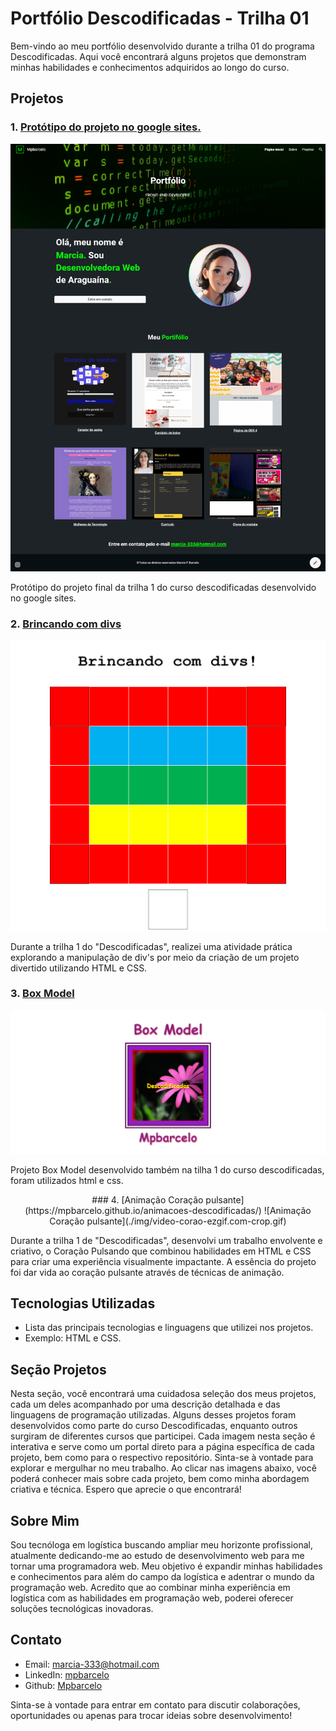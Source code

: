  # Portfólio Descodificadas - Trilha 01

Bem-vindo ao meu portfólio desenvolvido durante a trilha 01 do programa Descodificadas. Aqui você encontrará alguns projetos que demonstram minhas habilidades e conhecimentos adquiridos ao longo do curso.

## Projetos

### 1. [Protótipo do projeto no google sites.](https://sites.google.com/view/mpbarcelo)

![Projeto 1](./img/sites-google.png)

Protótipo do projeto final da trilha 1 do curso descodificadas desenvolvido no google sites.

### 2. [Brincando com divs](https://mpbarcelo.github.io/atividade-com-divs/)

![Projeto 2](./img/divs.png)

Durante a trilha 1 do "Descodificadas", realizei uma atividade prática explorando a manipulação de div's por meio da criação de um projeto divertido utilizando HTML e CSS.


### 3. [Box Model](https://mpbarcelo.github.io/boxmodel-descodificadas/)

![Projeto 3](./img/box.png)

Projeto Box Model desenvolvido também na tilha 1 do curso descodificadas, foram utilizados html e css.

<div style="text-align: center;">
### 4. [Animação Coração pulsante](https://mpbarcelo.github.io/animacoes-descodificadas/)
![Animação Coração pulsante](./img/video-corao-ezgif.com-crop.gif)
</div>

Durante a trilha 1 de "Descodificadas", desenvolvi um trabalho envolvente e criativo, o Coração Pulsando que combinou habilidades em HTML e CSS para criar uma experiência visualmente impactante. A essência do projeto foi dar vida ao coração pulsante através de técnicas de animação.

## Tecnologias Utilizadas

- Lista das principais tecnologias e linguagens que utilizei nos projetos.
 - Exemplo: HTML e CSS.

## Seção Projetos

Nesta seção, você encontrará uma cuidadosa seleção dos meus projetos, cada um deles acompanhado por uma descrição detalhada e das linguagens de programação utilizadas. Alguns desses projetos foram desenvolvidos como parte do curso Descodificadas, enquanto outros surgiram de diferentes cursos que participei. Cada imagem nesta seção é interativa e serve como um portal direto para a página específica de cada projeto, bem como para o respectivo repositório. Sinta-se à vontade para explorar e mergulhar no meu trabalho. Ao clicar nas imagens abaixo, você poderá conhecer mais sobre cada projeto, bem como minha abordagem criativa e técnica. Espero que aprecie o que encontrará!

## Sobre Mim

Sou tecnóloga em logística buscando ampliar meu horizonte profissional, atualmente dedicando-me ao estudo de desenvolvimento web para me tornar uma programadora web. Meu objetivo é expandir minhas habilidades e conhecimentos para além do campo da logística e adentrar o mundo da programação web. Acredito que ao combinar minha experiência em logística com as habilidades em programação web, poderei oferecer soluções tecnológicas inovadoras.

## Contato

- Email: marcia-333@hotmail.com
- LinkedIn: [mpbarcelo](https://www.linkedin.com/in/mpbarcelo/)
- Github: [Mpbarcelo](https://github.com/Mpbarcelo)

Sinta-se à vontade para entrar em contato para discutir colaborações, oportunidades ou apenas para trocar ideias sobre desenvolvimento!
